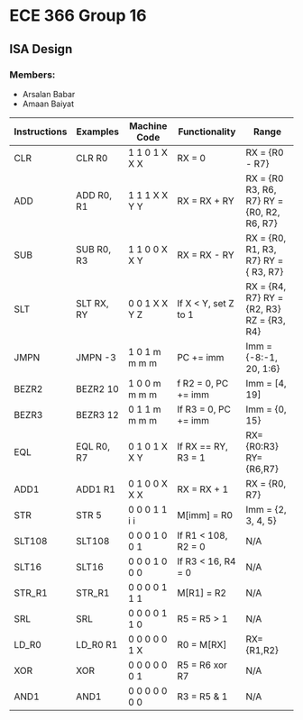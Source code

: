 # ECE 366 Group 16 
## ISA Design 
### Members: 
* Arsalan Babar 
* Amaan Baiyat


<table>
  <thead>
    <tr>
      <th>Instructions</th>
      <th>Examples</th>
      <th>Machine Code </th>
      <th> Functionality </th>
      <th> Range </th>
    </tr>
  </thead>
  <tbody>
    <tr>
      <td>CLR</td>
      <td>CLR R0</td>
      <td>1 1 0 1 X X X</td>
      <td>RX = 0</td>
      <td>RX = {R0 - R7}</td>
    </tr>
    <tr>
      <td>ADD</td>
      <td>ADD R0, R1</td>
      <td>1 1 1 X X Y Y</td>
      <td> RX = RX + RY</td>
      <td>RX = {R0  R3, R6,  R7}
       RY = {R0, R2, R6, R7}

</td>
    </tr>
    <tr>
      <td>SUB</td>
      <td>SUB R0, R3</td>
      <td>1 1 0 0 X X Y</td>
      <td>RX = RX - RY</td>
      <td>RX = {R0, R1, R3, R7}
      RY = { R3, R7}
</td>
    </tr>
    <tr>
      <td>SLT</td>
      <td>SLT RX, RY</td>
      <td>0 0 1 X X Y Z</td>
      <td>If X < Y, set Z to 1</td>
      <td>RX = {R4, R7}
      RY = {R2, R3}
      RZ = {R3, R4}
</td>
    </tr>
    <tr>
      <td>JMPN</td>
      <td>JMPN -3</td>
      <td>1 0 1 m m m m</td>
      <td>PC += imm</td>
      <td>Imm = {-8:-1, 20, 1:6}</td>
    </tr>
    <tr>
      <td>BEZR2</td>
      <td>BEZR2 10</td>
      <td>1 0 0 m m m m</td>
      <td>f R2 = 0, PC += imm</td>
      <td>Imm = [4, 19]</td>
    </tr>
    <tr>
      <td>BEZR3</td>
      <td>BEZR3 12</td>
      <td>0 1 1 m m m m</td>
      <td>If R3 = 0, PC += imm</td>
      <td>Imm = {0, 15}</td>
    </tr>
    <tr>
      <td>EQL</td>
      <td>EQL R0, R7</td>
      <td>0 1 0 1 X X Y</td>
      <td>If RX == RY, R3 = 1</td>
      <td>RX={R0:R3} RY={R6,R7}</td>
    </tr>
    <tr>
      <td>ADD1</td>
      <td>ADD1 R1</td>
      <td>0 1 0 0 X X X</td>
      <td>RX = RX + 1</td>
      <td>RX = {R0, R7}</td>
    </tr>
    <tr>
      <td>STR</td>
      <td>STR 5</td>
      <td>0 0 0 1 1  i  i</td>
      <td>M[imm] = R0</td>
      <td>Imm = {2, 3, 4, 5}</td>
    </tr>
    <tr>
      <td>SLT108</td>
      <td>SLT108</td>
      <td>0 0 0 1 0 0 1</td>
      <td>If R1 < 108, R2 = 0</td>
      <td>N/A</td>
    </tr>
    <tr>
      <td>SLT16</td>
      <td>SLT16</td>
      <td>0 0 0 1 0 0 0</td>
      <td>If R3 < 16, R4 =  0</td>
      <td>N/A</td>
    </tr>
    <tr>
      <td>STR_R1</td>
      <td>STR_R1</td>
      <td>0 0 0 0 1 1 1</td>
      <td>M[R1] = R2</td>
      <td>N/A</td>
    </tr>
    <tr>
      <td>SRL</td>
      <td>SRL</td>
      <td>0 0 0 0 1 1 0</td>
      <td>R5 = R5 > 1</td>
      <td>N/A</td>
    </tr>
    <tr>
      <td>LD_R0</td>
      <td>LD_R0 R1</td>
      <td>0 0 0 0 0 1 X</td>
      <td>R0 = M[RX]</td>
      <td>RX={R1,R2}</td>
    </tr>
     <tr>
      <td>XOR</td>
      <td>XOR</td>
      <td>0 0 0 0 0 0 1 </td>
      <td>R5 = R6 xor R7</td>
      <td>N/A</td>
    </tr>
     <tr>
      <td>AND1</td>
      <td>AND1</td>
      <td>0 0 0 0 0 0 0</td>
      <td>R3 = R5 & 1</td>
      <td>N/A</td>
    </tr>
    
  </tbody>
</table>